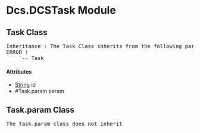 # Dcs.DCSTask Module
## Task Class
<pre>
Inheritance : The Task Class inherits from the following parents :
ERROR !
	`-- Task
</pre>

<h4> Attributes </h4>

* <u>String</u> id
* #Task.param param


## Task.param Class
<pre>
The Task.param class does not inherit
</pre>

